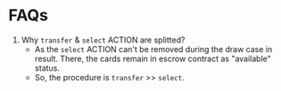 # FAQs
1. Why `transfer` & `select` ACTION are splitted?
	- As the `select` ACTION can't be removed during the draw case in result. There, the cards remain in escrow contract as "available" status.
	- So, the procedure is `transfer` >> `select`.